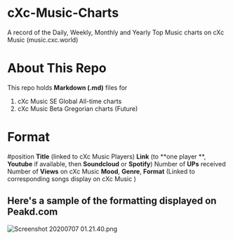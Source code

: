 # cXc-Music-Charts
A record of the Daily, Weekly, Monthly and Yearly Top Music charts on cXc Music (music.cxc.world)

# About This Repo
This repo holds **Markdown (.md)** files for
1. cXc Music SE Global All-time charts
2. cXc Music Beta Gregorian charts (Future)


# Format
\#position
**Title** (linked to cXc Music Players)
**Link** (to **one player **, **Youtube** if available, then **Soundcloud** or **Spotify**)
Number of **UPs** received
Number of **Views** on cXc Music
**Mood**, **Genre**, **Format** (Linked to corresponding songs display on cXc Music )

## Here's a sample of the formatting displayed on Peakd.com

![Screenshot 20200707 01.21.40.png](https://files.peakd.com/file/peakd-hive/currentxchange/y0BN1O8R-Screenshot202020-07-072001.21.40.png)
 
<!--stackedit_data:
eyJoaXN0b3J5IjpbLTMzMDI1MTIyMywxOTM5MTM0MTAzLC02Nz
Y5MzI5NjksMTY0NTI5MzMyNF19
-->